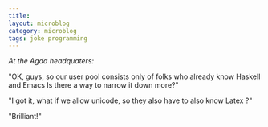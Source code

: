 ```yaml
---
title: 
layout: microblog
category: microblog
tags: joke programming
---
```

*At the Agda headquaters:*

"OK, guys, so our user pool consists only of folks who already know Haskell and Emacs Is there a way to narrow it down more?"

"I got it, what if we allow unicode, so they also have to also know Latex ?"

"Brilliant!"
